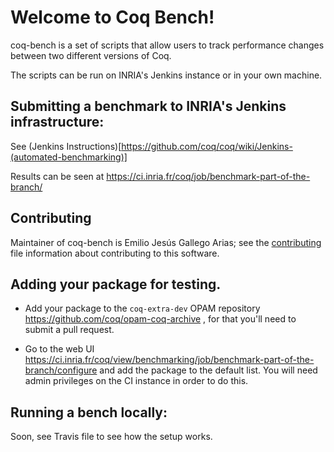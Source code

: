 # Welcome to Coq Bench!

coq-bench is a set of scripts that allow users to track performance
changes between two different versions of Coq.

The scripts can be run on INRIA's Jenkins instance or in your own machine.

## Submitting a benchmark to INRIA's Jenkins infrastructure:

See (Jenkins Instructions)[https://github.com/coq/coq/wiki/Jenkins-(automated-benchmarking)]

Results can be seen at https://ci.inria.fr/coq/job/benchmark-part-of-the-branch/

## Contributing

Maintainer of coq-bench is Emilio Jesús Gallego Arias; see the
[contributing](./CONTRIBUTING.md) file information about contributing
to this software.

## Adding your package for testing.

- Add your package to the `coq-extra-dev` OPAM repository
  https://github.com/coq/opam-coq-archive , for that you'll need to
  submit a pull request.

- Go to the web UI
  https://ci.inria.fr/coq/view/benchmarking/job/benchmark-part-of-the-branch/configure
  and add the package to the default list. You will need admin
  privileges on the CI instance in order to do this.

## Running a bench locally:

Soon, see Travis file to see how the setup works.
